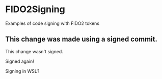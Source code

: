 # FIDO2Signing
Examples of code signing with FIDO2 tokens

## This change was made using a signed commit.

This change wasn't signed.

Signed again!

Signing in WSL?

